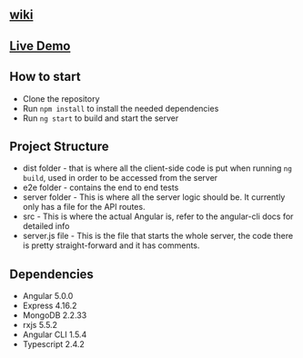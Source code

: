 ## [wiki](https://en.wikipedia.org/wiki/Bulls_and_Cows)

## [Live Demo](https://warm-basin-35606.herokuapp.com/)

## How to start
- Clone the repository
- Run ```npm install``` to install the needed dependencies
- Run ```ng start``` to build and start the server

## Project Structure
- dist folder - that is where all the client-side code is put when running ```ng build```, used in order to be accessed from the server
- e2e folder - contains the end to end tests
- server folder - This is where all the server logic should be. It currently only has a file for the API routes.
- src - This is where the actual Angular is, refer to the angular-cli docs for detailed info
- server.js file - This is the file that starts the whole server, the code there is pretty straight-forward and it has comments.

## Dependencies
- Angular 5.0.0
- Express 4.16.2
- MongoDB 2.2.33
- rxjs 5.5.2
- Angular CLI 1.5.4
- Typescript 2.4.2
